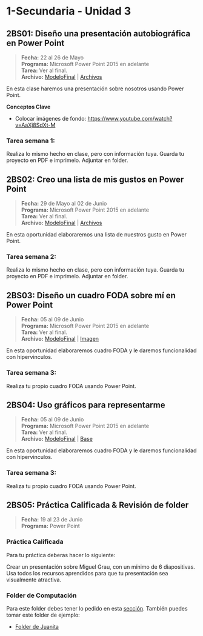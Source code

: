 # 1-Secundaria - Unidad 3


## 2BS01: Diseño una presentación autobiográfica en Power Point

> **Fecha:** 22 al 26 de Mayo<br> **Programa:** Microsoft Power Point 2015 en adelante<br> **Tarea:** Ver al final.<br> **Archivo:** [ModeloFinal](https://github.com/israelcueva/colegio-docs/blob/0adfcaa2320adc3d6902edf5c7c55f79362b9a51/docs/1-secundaria/archivos/Unidad3/1SEC-2BS01.pdf ':include :type=code') | [Archivos](https://github.com/israelcueva/colegio-docs/tree/0adfcaa2320adc3d6902edf5c7c55f79362b9a51/docs/1-secundaria/archivos/Unidad3)

En esta clase haremos una presentación sobre nosotros usando Power Point.

**Conceptos Clave**

- Colocar imágenes de fondo: https://www.youtube.com/watch?v=AaXj8SdXt-M

### Tarea semana 1:

Realiza lo mismo hecho en clase, pero con información tuya. Guarda tu proyecto en PDF e imprimelo. Adjuntar en folder.

## 2BS02: Creo una lista de mis gustos en Power Point

> **Fecha:** 29 de Mayo al 02 de Junio<br> **Programa:** Microsoft Power Point 2015 en adelante<br> **Tarea:** Ver al final.<br> **Archivo:** [ModeloFinal](https://github.com/israelcueva/colegio-docs/blob/93fac6d65ad9b07e8061eb1e433e9cd5d6d09414/docs/1-secundaria/archivos/Unidad3/S02/Creo%20una%20lista%20de%20mis%20gustos%20en%20Power%20Point.pdf ':include :type=code') | [Archivos](https://github.com/israelcueva/colegio-docs/tree/93fac6d65ad9b07e8061eb1e433e9cd5d6d09414/docs/1-secundaria/archivos/Unidad3/S02)

En esta oportunidad elaboraremos una lista de nuestros gusto en Power Point.

### Tarea semana 2:

Realiza lo mismo hecho en clase, pero con información tuya. Guarda tu proyecto en PDF e imprimelo. Adjuntar en folder.

## 2BS03: Diseño un cuadro FODA sobre mí en Power Point

> **Fecha:** 05 al 09 de Junio<br> **Programa:** Microsoft Power Point 2015 en adelante<br> **Tarea:** Ver al final.<br> **Archivo:** [ModeloFinal](https://github.com/israelcueva/colegio-docs/blob/2168a6b79bbb40e9c453db8ae2e39f3559ba9176/docs/1-secundaria/archivos/Unidad3/S03/2BS03-ModeloBase.pdf ':include :type=code') | [Imagen](https://github.com/israelcueva/colegio-docs/blob/2168a6b79bbb40e9c453db8ae2e39f3559ba9176/docs/1-secundaria/archivos/Unidad3/S03/2BS03.jpg)

En esta oportunidad elaboraremos cuadro FODA y le daremos funcionalidad con hipervinculos.

### Tarea semana 3:

Realiza tu propio cuadro FODA usando Power Point.


## 2BS04: Uso gráficos para representarme

> **Fecha:** 05 al 09 de Junio<br> **Programa:** Microsoft Power Point 2015 en adelante<br> **Tarea:** Ver al final.<br> **Archivo:** [ModeloFinal](https://github.com/israelcueva/colegio-docs/blob/c270d174436739d11d2dcbd2886ba9136c7c99b3/docs/1-secundaria/archivos/Unidad3/S04/1SEC-2BS04-ModeloFinal.pdf ':include :type=code') | [Base](https://github.com/israelcueva/colegio-docs/blob/c270d174436739d11d2dcbd2886ba9136c7c99b3/docs/1-secundaria/archivos/Unidad3/S04/2BS04-%20Graficos%20para%20mi%20personalidad%20BASE.pptx)

En esta oportunidad elaboraremos cuadro FODA y le daremos funcionalidad con hipervinculos.

### Tarea semana 3:

Realiza tu propio cuadro FODA usando Power Point.

<div class="currentTheme">

## 2BS05: Práctica Calificada & Revisión de folder

> **Fecha:** 19 al 23 de Junio<br> **Programa:** Power Point<br>

### Práctica Calificada

Para tu práctica deberas hacer lo siguiente:

Crear un presentación sobre Miguel Grau, con un mínimo de 6 diapositivas. Usa todos los recursos aprendidos para que tu presentación sea visualmente atractiva.

### Folder de Computación

Para este folder debes tener lo pedido en esta [sección](/?id=_3-folder-de-computación). También puedes tomar este folder de ejemplo:

- [Folder de Juanita](https://www.canva.com/design/DAFlMxa-QKM/mrWsdB-Z9YwpDXUPI9IXng/view?utm_content=DAFlMxa-QKM&utm_campaign=designshare&utm_medium=link&utm_source=publishsharelink)


</div>
